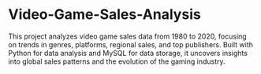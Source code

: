 # Video-Game-Sales-Analysis
This project analyzes video game sales data from 1980 to 2020, focusing on trends in genres, platforms, regional sales, and top publishers. Built with Python for data analysis and MySQL for data storage, it uncovers insights into global sales patterns and the evolution of the gaming industry.
